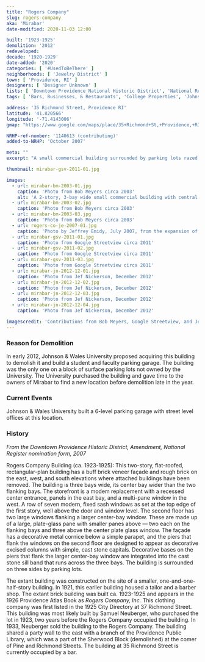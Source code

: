 ```yaml
---
title: "Rogers Company"
slug: rogers-company
aka: 'Mirabar'
date-modified: 2020-11-03 12:00

built: '1923-1925'
demolition: '2012'
redeveloped:
decade: '1920-1929'
date-added: '2020'
categories: [ '#UsedToBeThere' ]
neighborhoods: [ 'Jewelry District' ]
town: [ 'Providence, RI' ]
designers: [ 'Designer Unknown' ]
lists: [ 'Downtown Providence National Historic District', 'National Register of Historic Places' ]
tags: [ 'Bars, Businesses, & Restaurants', 'College Properties', 'Johnson & Wales University', 'Yellow brick' ]

address: '35 Richmond Street, Providence RI'
latitude: '41.820566'
longitude: '-71.4143006'
gmap: "https://www.google.com/maps/place/35+Richmond+St,+Providence,+RI+02903/@41.820566,-71.4143006,17z/data=!3m1!4b1!4m5!3m4!1s0x89e44514a0a8f359:0xad5e4082c6bc45aa!8m2!3d41.820566!4d-71.4121119"

NRHP-ref-number: '1140613 (contributing)'
added-to-NRHP: 'October 2007'

meta: ""
excerpt: "A small commercial building surrounded by parking lots razed for an 800 car parking garage for Johnson & Wales University"

thumbnail: mirabar-gsv-2011-01.jpg

images:
  - url: mirabar-bm-2003-01.jpg
    caption: 'Photo from Bob Meyers circa 2003'
    alt: 'A 2-story, 3-bay wide small commercial building with central entrance. One while side of the building is brick with no windows, while the opposite side has only three small windows on the top floor.'
  - url: mirabar-bm-2003-02.jpg
    caption: 'Photo from Bob Meyers circa 2003'
  - url: mirabar-bm-2003-03.jpg
    caption: 'Photo from Bob Meyers circa 2003'
  - url: rogers-co-je-2007-01.jpg
    caption: 'Photo by Jeffrey Emidy, July 2007, from the expansion of the Providence Downtown Historic Histrict nomination form'
  - url: mirabar-gsv-2011-01.jpg
    caption: 'Photo from Google Streetview circa 2011'
  - url: mirabar-gsv-2011-02.jpg
    caption: 'Photo from Google Streetview circa 2011'
  - url: mirabar-gsv-2011-03.jpg
    caption: 'Photo from Google Streetview circa 2011'
  - url: mirabar-jn-2012-12-01.jpg
    caption: 'Photo from Jef Nickerson, December 2012'
  - url: mirabar-jn-2012-12-02.jpg
    caption: 'Photo from Jef Nickerson, December 2012'
  - url: mirabar-jn-2012-12-03.jpg
    caption: 'Photo from Jef Nickerson, December 2012'
  - url: mirabar-jn-2012-12-04.jpg
    caption: 'Photo from Jef Nickerson, December 2012'

imagescredit: 'Contributions from Bob Meyers, Google Streetview, and Jef Nickerson'
---
```


### Reason for Demolition

In early 2012, Johnson & Wales University proposed acquiring this building to demolish it and build a student and faculty parking garage. The building was the only one on a block of surface parking lots not owned by the University. The University purchased the building and gave time to the owners of Mirabar to find a new location before demolition late in the year.


### Current Events

Johnson & Wales University built a 6-level parking garage with street level offices at this location.


### History

_From the Downtown Providence Historic District, Amendment, National Register nomination form, 2007_

Rogers Company Building (ca. 1923-1925): This two-story, flat-roofed, rectangular-plan building has a buff brick veneer façade and rough brick on the east, west, and south elevations where attached buildings have been removed. The building is three bays wide, its center bay wider than the two flanking bays. The storefront is a modem replacement with a recessed center entrance, panels in the east bay, and a multi-pane window in the west. A row of seven modern, fixed sash windows as set at the top edge of the first story, well above the door and window level. The second floor has two large windows flanking a larger center-bay window. These are made up of a large, plate-glass pane with smaller panes above — two each on the flanking bays and three above the center plate glass window. The façade has a decorative metal cornice below a simple parapet, and the piers that flank the windows on the second floor are designed to appear as decorative excised columns with simple, cast stone capitals. Decorative bases on the piers that flank the larger center-bay window are integrated into the cast stone sill band that runs across the three bays. The building is surrounded on three sides by parking lots.

The extant building was constructed on the site of a smaller, one-and-one-half-story building. In 1921, this earlier building housed a tailor and a barber shop. The extant brick building was built ca. 1923-1925 and appears in the 1926 Providence Atlas Book as _Rogers Company, Inc._ This clothing company was first listed in the 1925 City Directory at 37 Richmond Street. This building was most likely built by Samuel Neuberger, who purchased the lot in 1923, two years before the Rogers Company occupied the building. In 1933, Neuberger sold the building to the Rogers Company. The building shared a party wall to the east with a branch of the Providence Public Library, which was a part of the Sherwood Block (demolished) at the comer of Pine and Richmond Streets. The building at 35 Richmond Street is currently occupied by a bar.
